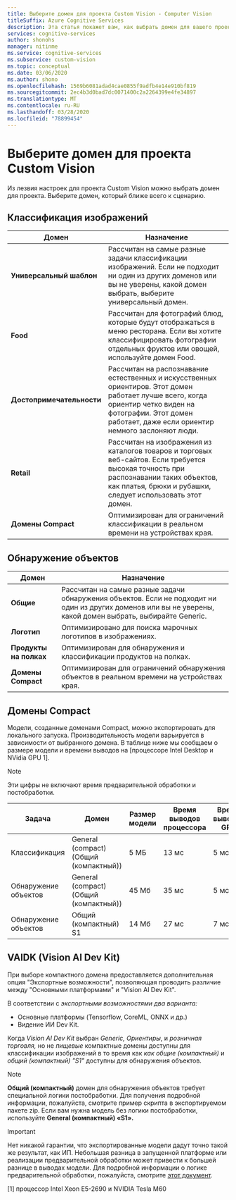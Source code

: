 ```yaml
---
title: Выберите домен для проекта Custom Vision - Computer Vision
titleSuffix: Azure Cognitive Services
description: Эта статья покажет вам, как выбрать домен для вашего проекта в службе пользовательского зрения.
services: cognitive-services
author: shonohs
manager: nitinme
ms.service: cognitive-services
ms.subservice: custom-vision
ms.topic: conceptual
ms.date: 03/06/2020
ms.author: shono
ms.openlocfilehash: 1569b6081adad4cae0855f9adfb4e14e910bf819
ms.sourcegitcommit: 2ec4b3d0bad7dc0071400c2a2264399e4fe34897
ms.translationtype: MT
ms.contentlocale: ru-RU
ms.lasthandoff: 03/28/2020
ms.locfileid: "78899454"
---
```

# <a name="select-a-domain-for-a-custom-vision-project"></a>Выберите домен для проекта Custom Vision

Из лезвия настроек для проекта Custom Vision можно выбрать домен для проекта. Выберите домен, который ближе всего к сценарию.

## <a name="image-classification"></a>Классификация изображений

|Домен|Назначение|
|---|---|
|__Универсальный шаблон__| Рассчитан на самые разные задачи классификации изображений. Если не подходит ни один из других доменов или вы не уверены, какой домен выбрать, выберите универсальный домен.|
|__Food__|Рассчитан для фотографий блюд, которые будут отображаться в меню ресторана. Если вы хотите классифицировать фотографии отдельных фруктов или овощей, используйте домен Food.|
|__Достопримечательности__|Рассчитан на распознавание естественных и искусственных ориентиров. Этот домен работает лучше всего, когда ориентир четко виден на фотографии. Этот домен работает, даже если ориентир немного заслоняют люди.|
|__Retail__|Рассчитан на изображения из каталогов товаров и торговых веб-сайтов. Если требуется высокая точность при распознавании таких объектов, как платья, брюки и рубашки, следует использовать этот домен.|
|__Домены Compact__| Оптимизирован для ограничений классификации в реальном времени на устройствах края.|

## <a name="object-detection"></a>Обнаружение объектов

|Домен|Назначение|
|---|---|
|__Общие__| Рассчитан на самые разные задачи обнаружения объектов. Если не подходит ни один из других доменов или вы не уверены, какой домен выбрать, выбирайте Generic.|
|__Логотип__|Оптимизировано для поиска марочных логотипов в изображениях.|
|__Продукты на полках__|Оптимизирован для обнаружения и классификации продуктов на полках.|
|__Домены Compact__| Оптимизирован для ограничений обнаружения объектов в реальном времени на устройствах края.|

## <a name="compact-domains"></a>Домены Compact

Модели, созданные доменами Compact, можно экспортировать для локального запуска. Производительность модели варьируется в зависимости от выбранного домена. В таблице ниже мы сообщаем о размере модели и времени выводов на \[процессоре Intel Desktop и NVidia GPU 1\]. 

> [!NOTE]
> Эти цифры не включают время предварительной обработки и постобработки.

|Задача|Домен|Размер модели|Время выводов процессора|Время выводов GPU|
|---|---|---|---|---|
|Классификация|General (compact) (Общий (компактный))|5 МБ|13 мс|5 мс|
|Обнаружение объектов|General (compact) (Общий (компактный))|45 Мб|35 мс|5 мс|
|Обнаружение объектов|Общий (компактный) S1|14 Мб|27 мс|7 мс|

## <a name="vaidk-vision-ai-dev-kit"></a>VAIDK (Vision AI Dev Kit)

При выборе компактного домена предоставляется дополнительная опция "Экспортные возможности", позволяющая проводить различие между "Основными платформами" и "Vision AI Dev Kit".

В соответствии с _экспортными возможностями два варианта:_

- Основные платформы (Tensorflow, CoreML, ONNX и др.)
- Видение ИИ Dev Kit.

Когда _Vision AI Dev Kit_ выбран _Generic,_ _Ориентиры_, и _розничная торговля,_ но не _пищевые_ компактные домены доступны для классификации изображений в то время как _как общие (компактный)_ и _общий (компактный) "S1"_ доступны для обнаружения объектов.

>[!NOTE]
>__Общий (компактный)__ домен для обнаружения объектов требует специальной логики постобработки. Для получения подробной информации, пожалуйста, смотрите пример скрипта в экспортируемом пакете zip. Если вам нужна модель без логики постобработки, используйте __General (компактный) «S1».__

>[!IMPORTANT]
>Нет никакой гарантии, что экспортированные модели дадут точно такой же результат, как ИП. Небольшая разница в запущенной платформе или реализации предварительной обработки может привести к большей разнице в выводах модели. Для подробной информации о логике предварительной обработки, пожалуйста, смотрите [этот документ](python-tutorial.md).

\[1\] процессор Intel Xeon E5-2690 и NVIDIA Tesla M60
